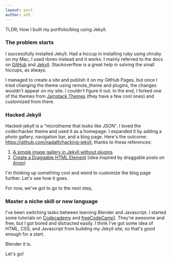 ```yaml
---
layout: post
author: ath
---
```


TLDR; How I built my portfolio/blog using Jekyll.

### The problem starts

I successfully installed Jekyll. Had a hiccup in installing ruby using chruby on my Mac, I used rbnev instead and it works. I mainly referred to the docs on [GitHub](https://docs.github.com/en/pages/setting-up-a-github-pages-site-with-jekyll/about-github-pages-and-jekyll) and [Jekyll](https://jekyllrb.com/docs/installation/). Stackoverflow is a great help in solving the small hiccups, as always.

I managed to create a site and publish it on my GitHub Pages, but once I tried changing the theme using remote_theme and plugins, the changes wouldn't appear on my site. I couldn't figure it out. In the end, I forked one of the themes from [Jamstack Themes](https://jamstackthemes.dev/ssg/jekyll/) (they have a few cool ones) and customized from there.

### Hacked Jekyll

Hacked-jekyll is a "microtheme that looks like JSON". I loved the coder/hacker theme and used it as a homepage. I expanded it by adding a photo gallery, navigation bar, and a blog page. Here's the outcome: <https://github.com/nadath/hacking-jekyll>, thanks to these references:
1. [A simple image gallery in Jekyll without plugins](https://dmnfarrell.github.io/software/jekyll-galleries)
2. [Create a Draggable HTML Element](https://www.w3schools.com/howto/howto_js_draggable.asp) (idea inspired by draggable posts on [Anon](http://anon.com.hk))

I'm thinking up something cool and weird to customize the blog page further. Let's see how it goes.

For now, we've got to go to the next step,

### Master a niche skill or new language

I've been switching tasks between learning Blender and Javascript. I started some tutorials on [Codecademy](https://www.codecademy.com/learn) and [freeCodeCamp](https://www.freecodecamp.org)]. They're awesome and free, but I got bored and distracted easily. I think I've got some idea of HTML, CSS, and Javascript from building my Jekyll site, so that's good enough for a start.

Blender it is.

Let's go!






